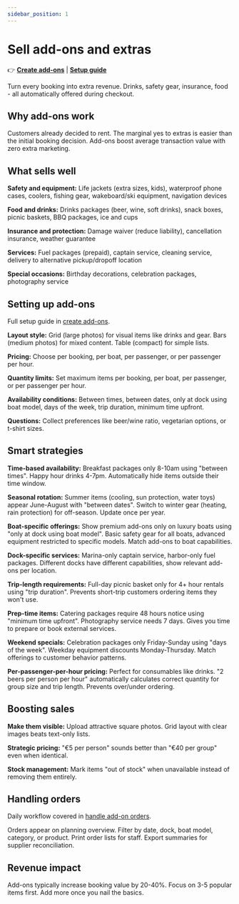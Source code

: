 ```yaml
---
sidebar_position: 1
---
```


# Sell add-ons and extras

👉 **[Create add-ons](https://dashboard.letsbook.app/add-ons/add)** | **[Setup guide](/guides/settings/create-add-ons)**

Turn every booking into extra revenue. Drinks, safety gear, insurance, food - all automatically offered during checkout.

## Why add-ons work

Customers already decided to rent. The marginal yes to extras is easier than the initial booking decision. Add-ons boost average transaction value with zero extra marketing.

## What sells well

**Safety and equipment:** Life jackets (extra sizes, kids), waterproof phone cases, coolers, fishing gear, wakeboard/ski equipment, navigation devices

**Food and drinks:** Drinks packages (beer, wine, soft drinks), snack boxes, picnic baskets, BBQ packages, ice and cups

**Insurance and protection:** Damage waiver (reduce liability), cancellation insurance, weather guarantee

**Services:** Fuel packages (prepaid), captain service, cleaning service, delivery to alternative pickup/dropoff location

**Special occasions:** Birthday decorations, celebration packages, photography service

## Setting up add-ons

Full setup guide in [create add-ons](/guides/settings/create-add-ons).

**Layout style:** Grid (large photos) for visual items like drinks and gear. Bars (medium photos) for mixed content. Table (compact) for simple lists.

**Pricing:** Choose per booking, per boat, per passenger, or per passenger per hour.

**Quantity limits:** Set maximum items per booking, per boat, per passenger, or per passenger per hour.

**Availability conditions:** Between times, between dates, only at dock using boat model, days of the week, trip duration, minimum time upfront.

**Questions:** Collect preferences like beer/wine ratio, vegetarian options, or t-shirt sizes.

## Smart strategies

**Time-based availability:** Breakfast packages only 8-10am using "between times". Happy hour drinks 4-7pm. Automatically hide items outside their time window.

**Seasonal rotation:** Summer items (cooling, sun protection, water toys) appear June-August with "between dates". Switch to winter gear (heating, rain protection) for off-season. Update once per year.

**Boat-specific offerings:** Show premium add-ons only on luxury boats using "only at dock using boat model". Basic safety gear for all boats, advanced equipment restricted to specific models. Match add-ons to boat capabilities.

**Dock-specific services:** Marina-only captain service, harbor-only fuel packages. Different docks have different capabilities, show relevant add-ons per location.

**Trip-length requirements:** Full-day picnic basket only for 4+ hour rentals using "trip duration". Prevents short-trip customers ordering items they won't use.

**Prep-time items:** Catering packages require 48 hours notice using "minimum time upfront". Photography service needs 7 days. Gives you time to prepare or book external services.

**Weekend specials:** Celebration packages only Friday-Sunday using "days of the week". Weekday equipment discounts Monday-Thursday. Match offerings to customer behavior patterns.

**Per-passenger-per-hour pricing:** Perfect for consumables like drinks. "2 beers per person per hour" automatically calculates correct quantity for group size and trip length. Prevents over/under ordering.

## Boosting sales

**Make them visible:** Upload attractive square photos. Grid layout with clear images beats text-only lists.

**Strategic pricing:** "€5 per person" sounds better than "€40 per group" even when identical.

**Stock management:** Mark items "out of stock" when unavailable instead of removing them entirely.

## Handling orders

Daily workflow covered in [handle add-on orders](/guides/day-to-day/add-on-orders).

Orders appear on planning overview. Filter by date, dock, boat model, category, or product. Print order lists for staff. Export summaries for supplier reconciliation.

## Revenue impact

Add-ons typically increase booking value by 20-40%. Focus on 3-5 popular items first. Add more once you nail the basics.
